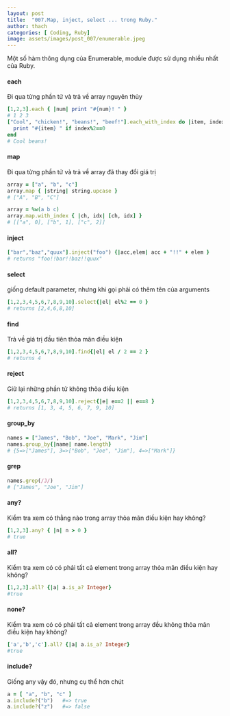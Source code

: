 ```yaml
---
layout: post
title:  "007.Map, inject, select ... trong Ruby."
author: thach
categories: [ Coding, Ruby]
image: assets/images/post_007/enumerable.jpeg
---
```

Một số hàm thông dụng của Enumerable, module được sử dụng nhiều nhất của Ruby.

#### each
Đi qua từng phần tử và trả về array nguyên thủy
```ruby
[1,2,3].each { |num| print "#{num}! " }
# 1 2 3
["Cool", "chicken!", "beans!", "beef!"].each_with_index do |item, index|
  print "#{item} " if index%2==0
end
# Cool beans!
```
#### map
Đi qua từng phần tử và trả về array đã thay đổi giá trị
```ruby
array = ["a", "b", "c"]
array.map { |string| string.upcase }
# ["A", "B", "C"]

array = %w(a b c)
array.map.with_index { |ch, idx| [ch, idx] }
# [["a", 0], ["b", 1], ["c", 2]]
```
#### inject
```ruby
["bar","baz","quux"].inject("foo") {|acc,elem| acc + "!!" + elem }
# returns "foo!!bar!!baz!!quux"
```
#### select
giống default parameter, nhưng khi gọi phải có thêm tên của arguments
```ruby
[1,2,3,4,5,6,7,8,9,10].select{|el| el%2 == 0 }
# returns [2,4,6,8,10]
```
#### find
Trả về giá trị đầu tiên thỏa mãn điều kiện
```Ruby
[1,2,3,4,5,6,7,8,9,10].find{|el| el / 2 == 2 }
# returns 4
```
#### reject
Giữ lại những phần tử không thõa điều kiện
```ruby
[1,2,3,4,5,6,7,8,9,10].reject{|e| e==2 || e==8 }
# returns [1, 3, 4, 5, 6, 7, 9, 10]
```
#### group_by
```ruby
names = ["James", "Bob", "Joe", "Mark", "Jim"]
names.group_by{|name| name.length}
# {5=>["James"], 3=>["Bob", "Joe", "Jim"], 4=>["Mark"]}
```
#### grep
```ruby
names.grep(/J/)
# ["James", "Joe", "Jim"]
```
#### any?
Kiểm tra xem có thằng nào trong array thỏa mãn điều kiện hay không?
```ruby
[1,2,3].any? { |n| n > 0 }
# true
```
#### all?
Kiểm tra xem có có phải tất cả element trong array thỏa mãn điều kiện hay không?
```ruby
[1,2,3].all? {|a| a.is_a? Integer}
#true
```
#### none?
Kiểm tra xem có có phải tất cả element trong array đều không thỏa mãn điều kiện hay không?
```ruby
['a','b','c'].all? {|a| a.is_a? Integer}
#true
```
#### include?
Giống any vậy đó, nhưng cụ thể hơn chút
```ruby
a = [ "a", "b", "c" ]
a.include?("b")   #=> true
a.include?("z")   #=> false
```
